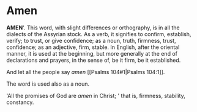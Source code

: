 # Amen

**AMEN**'. This word, with slight differences or orthography, is in all the dialects of the Assyrian stock. As a verb, it signifies to confirm, establish, verify; to trust, or give confidence; as a noun, truth, firmness, trust, confidence; as an adjective, firm, stable. In English, after the oriental manner, it is used at the beginning, but more generally at the end of declarations and prayers, in the sense of, be it firm, be it established.

And let all the people say _amen_ [[Psalms 104#1|Psalms 104:1]].

The word is used also as a noun.

'All the promises of God are _amen_ in Christ; ' that is, firmness, stability, constancy.